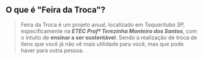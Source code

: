 ## O que é "Feira da Troca"?

> Feira da Troca é um projeto anual, localizado em *Taquarituba SP,* especificamente na ***ETEC Profª Terezinha Monteiro dos Santos***, com o intuito de **ensinar a ser sustentável**. Sendo a realização de troca de itens que você já não vê mais utilidade para você, mas que pode haver para outra pessoa.
